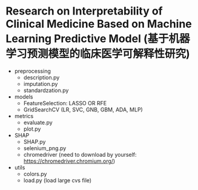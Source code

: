 # Research on Interpretability of Clinical Medicine Based on Machine Learning Predictive Model (基于机器学习预测模型的临床医学可解释性研究)

- preprocessing
  - description.py
  - imputation.py
  - standardzation.py
- models 
  - FeatureSelection: LASSO OR RFE
  - GridSearchCV (LR, SVC, GNB, GBM, ADA, MLP)
- metrics
  - evaluate.py
  - plot.py
- SHAP
  - SHAP.py
  - selenium_png.py
  - chromedriver (need to download by yourself: https://chromedriver.chromium.org/)
- utils
  - colors.py
  - load.py (load large cvs file)
